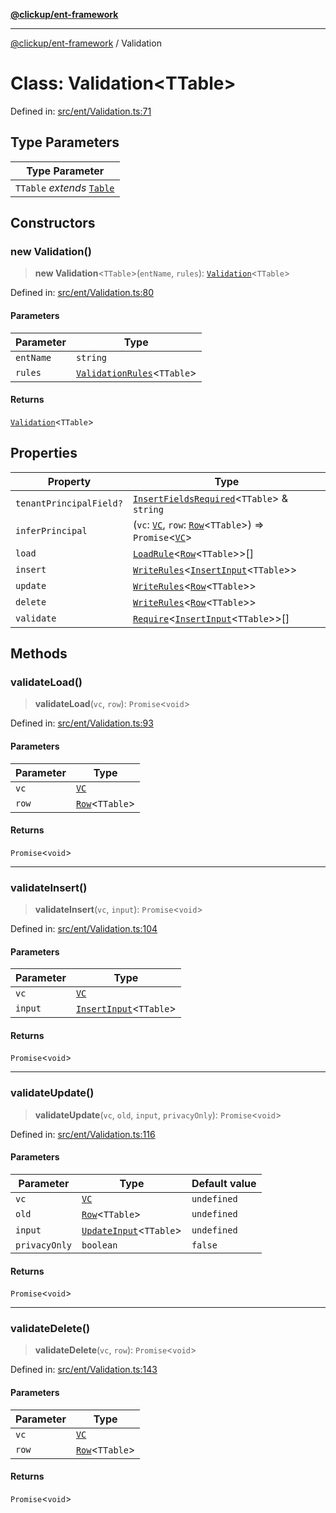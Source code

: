 [**@clickup/ent-framework**](../README.md)

***

[@clickup/ent-framework](../globals.md) / Validation

# Class: Validation\<TTable\>

Defined in: [src/ent/Validation.ts:71](https://github.com/clickup/ent-framework/blob/master/src/ent/Validation.ts#L71)

## Type Parameters

| Type Parameter |
| ------ |
| `TTable` *extends* [`Table`](../type-aliases/Table.md) |

## Constructors

### new Validation()

> **new Validation**\<`TTable`\>(`entName`, `rules`): [`Validation`](Validation.md)\<`TTable`\>

Defined in: [src/ent/Validation.ts:80](https://github.com/clickup/ent-framework/blob/master/src/ent/Validation.ts#L80)

#### Parameters

| Parameter | Type |
| ------ | ------ |
| `entName` | `string` |
| `rules` | [`ValidationRules`](../type-aliases/ValidationRules.md)\<`TTable`\> |

#### Returns

[`Validation`](Validation.md)\<`TTable`\>

## Properties

| Property | Type |
| ------ | ------ |
| <a id="tenantprincipalfield"></a> `tenantPrincipalField?` | [`InsertFieldsRequired`](../type-aliases/InsertFieldsRequired.md)\<`TTable`\> & `string` |
| <a id="inferprincipal"></a> `inferPrincipal` | (`vc`: [`VC`](VC.md), `row`: [`Row`](../type-aliases/Row.md)\<`TTable`\>) => `Promise`\<[`VC`](VC.md)\> |
| <a id="load"></a> `load` | [`LoadRule`](../type-aliases/LoadRule.md)\<[`Row`](../type-aliases/Row.md)\<`TTable`\>\>[] |
| <a id="insert"></a> `insert` | [`WriteRules`](../type-aliases/WriteRules.md)\<[`InsertInput`](../type-aliases/InsertInput.md)\<`TTable`\>\> |
| <a id="update"></a> `update` | [`WriteRules`](../type-aliases/WriteRules.md)\<[`Row`](../type-aliases/Row.md)\<`TTable`\>\> |
| <a id="delete"></a> `delete` | [`WriteRules`](../type-aliases/WriteRules.md)\<[`Row`](../type-aliases/Row.md)\<`TTable`\>\> |
| <a id="validate"></a> `validate` | [`Require`](Require.md)\<[`InsertInput`](../type-aliases/InsertInput.md)\<`TTable`\>\>[] |

## Methods

### validateLoad()

> **validateLoad**(`vc`, `row`): `Promise`\<`void`\>

Defined in: [src/ent/Validation.ts:93](https://github.com/clickup/ent-framework/blob/master/src/ent/Validation.ts#L93)

#### Parameters

| Parameter | Type |
| ------ | ------ |
| `vc` | [`VC`](VC.md) |
| `row` | [`Row`](../type-aliases/Row.md)\<`TTable`\> |

#### Returns

`Promise`\<`void`\>

***

### validateInsert()

> **validateInsert**(`vc`, `input`): `Promise`\<`void`\>

Defined in: [src/ent/Validation.ts:104](https://github.com/clickup/ent-framework/blob/master/src/ent/Validation.ts#L104)

#### Parameters

| Parameter | Type |
| ------ | ------ |
| `vc` | [`VC`](VC.md) |
| `input` | [`InsertInput`](../type-aliases/InsertInput.md)\<`TTable`\> |

#### Returns

`Promise`\<`void`\>

***

### validateUpdate()

> **validateUpdate**(`vc`, `old`, `input`, `privacyOnly`): `Promise`\<`void`\>

Defined in: [src/ent/Validation.ts:116](https://github.com/clickup/ent-framework/blob/master/src/ent/Validation.ts#L116)

#### Parameters

| Parameter | Type | Default value |
| ------ | ------ | ------ |
| `vc` | [`VC`](VC.md) | `undefined` |
| `old` | [`Row`](../type-aliases/Row.md)\<`TTable`\> | `undefined` |
| `input` | [`UpdateInput`](../type-aliases/UpdateInput.md)\<`TTable`\> | `undefined` |
| `privacyOnly` | `boolean` | `false` |

#### Returns

`Promise`\<`void`\>

***

### validateDelete()

> **validateDelete**(`vc`, `row`): `Promise`\<`void`\>

Defined in: [src/ent/Validation.ts:143](https://github.com/clickup/ent-framework/blob/master/src/ent/Validation.ts#L143)

#### Parameters

| Parameter | Type |
| ------ | ------ |
| `vc` | [`VC`](VC.md) |
| `row` | [`Row`](../type-aliases/Row.md)\<`TTable`\> |

#### Returns

`Promise`\<`void`\>

